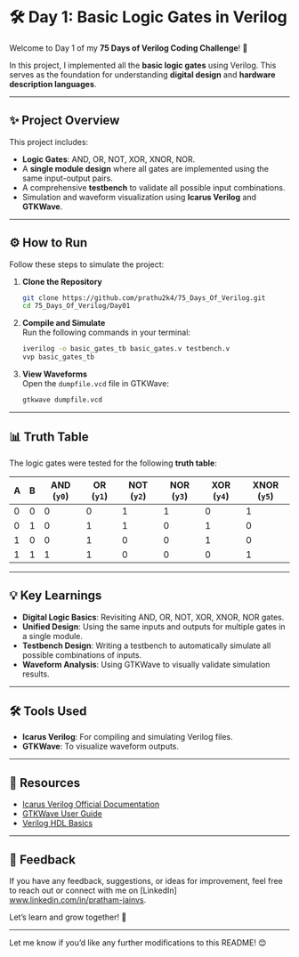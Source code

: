 # 🛠️ Day 1: Basic Logic Gates in Verilog  

Welcome to Day 1 of my **75 Days of Verilog Coding Challenge**! 🎉  

In this project, I implemented all the **basic logic gates** using Verilog. This serves as the foundation for understanding **digital design** and **hardware description languages**.  

---

## ✨ Project Overview  

This project includes:  
- **Logic Gates**: AND, OR, NOT, XOR, XNOR, NOR.  
- A **single module design** where all gates are implemented using the same input-output pairs.  
- A comprehensive **testbench** to validate all possible input combinations.  
- Simulation and waveform visualization using **Icarus Verilog** and **GTKWave**.  

---

## ⚙️ How to Run  

Follow these steps to simulate the project:  

1. **Clone the Repository**  
   ```bash
   git clone https://github.com/prathu2k4/75_Days_Of_Verilog.git
   cd 75_Days_Of_Verilog/Day01
   ```

2. **Compile and Simulate**  
   Run the following commands in your terminal:  
   ```bash
   iverilog -o basic_gates_tb basic_gates.v testbench.v
   vvp basic_gates_tb
   ```

3. **View Waveforms**  
   Open the `dumpfile.vcd` file in GTKWave:  
   ```bash
   gtkwave dumpfile.vcd
   ```  

---

## 📊 Truth Table  

The logic gates were tested for the following **truth table**:  

| A | B | AND (`y0`) | OR (`y1`) | NOT (`y2`) | NOR (`y3`) | XOR (`y4`) | XNOR (`y5`) |
|---|---|------------|-----------|------------|------------|------------|-------------|
| 0 | 0 |     0      |     0     |     1      |     1      |     0      |      1      |
| 0 | 1 |     0      |     1     |     1      |     0      |     1      |      0      |
| 1 | 0 |     0      |     1     |     0      |     0      |     1      |      0      |
| 1 | 1 |     1      |     1     |     0      |     0      |     0      |      1      |  

---

## 💡 Key Learnings  

- **Digital Logic Basics**: Revisiting AND, OR, NOT, XOR, XNOR, NOR gates.  
- **Unified Design**: Using the same inputs and outputs for multiple gates in a single module.  
- **Testbench Design**: Writing a testbench to automatically simulate all possible combinations of inputs.  
- **Waveform Analysis**: Using GTKWave to visually validate simulation results.  

---

## 🛠️ Tools Used  

- **Icarus Verilog**: For compiling and simulating Verilog files.  
- **GTKWave**: To visualize waveform outputs.  

---

## 🔗 Resources  

- [Icarus Verilog Official Documentation](http://iverilog.icarus.com/)  
- [GTKWave User Guide](http://gtkwave.sourceforge.net/)  
- [Verilog HDL Basics](https://en.wikipedia.org/wiki/Verilog)  

---

## 🤝 Feedback  

If you have any feedback, suggestions, or ideas for improvement, feel free to reach out or connect with me on [LinkedIn] www.linkedin.com/in/pratham-jainvs.  

Let’s learn and grow together! 💪  

---

Let me know if you’d like any further modifications to this README! 😊
